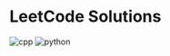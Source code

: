 # LeetCode Solutions

![cpp](https://img.shields.io/badge/Language-CPP-green)
![python](https://img.shields.io/badge/Language-Python-green)